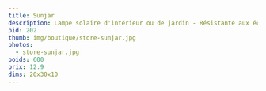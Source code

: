 ```yaml
---
title: Sunjar
description: Lampe solaire d'intérieur ou de jardin - Résistante aux éclaboussures
pid: 202
thumb: img/boutique/store-sunjar.jpg
photos:
  - store-sunjar.jpg
poids: 600
prix: 12.9
dims: 20x30x10
---
```


